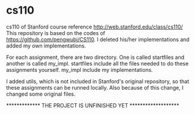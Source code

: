 # cs110
cs110 of Stanford
course reference http://web.stanford.edu/class/cs110/
This repository is based on the codes of https://github.com/pengwubj/CS110. I deleted his/her implementations and added my own implementations.

For each assignment, there are two directory. One is called startfiles and another is called my_impl. startfiles include all the files needed to do these 
assignments yourself. my_impl include my implementations.

I added utils, which is not included in Stanford's original repository, so that these assignments can be runned locally. Also because of this change,
I changed some original files.

************* THE PROJECT IS UNFINISHED YET *******************
